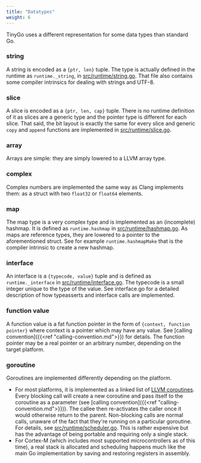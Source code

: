 ```yaml
---
title: "Datatypes"
weight: 6
---
```


TinyGo uses a different representation for some data types than standard Go.

### string
A string is encoded as a `{ptr, len}` tuple. The type is actually defined in the runtime as `runtime._string`, in [src/runtime/string.go](https://github.com/tinygo-org/tinygo/blob/release/src/runtime/string.go). That file also contains some compiler intrinsics for dealing with strings and UTF-8.

### slice
A slice is encoded as a `{ptr, len, cap}` tuple. There is no runtime definition of it as slices are a generic type and the pointer type is different for each slice. That said, the bit layout is exactly the same for every slice and generic `copy` and `append` functions are implemented in [src/runtime/slice.go](https://github.com/tinygo-org/tinygo/blob/release/src/runtime/slice.go).

### array
Arrays are simple: they are simply lowered to a LLVM array type.

### complex
Complex numbers are implemented the same way as Clang implements them: as a struct with two `float32` or `float64` elements.

### map
The map type is a very complex type and is implemented as an (incomplete) hashmap. It is defined as `runtime.hashmap` in [src/runtime/hashmap.go](https://github.com/tinygo-org/tinygo/blob/release/src/runtime/hashmap.go). As maps are reference types, they are lowered to a pointer to the aforementioned struct. See for example `runtime.hashmapMake` that is the compiler intrinsic to create a new hashmap.

### interface
An interface is a `{typecode, value}` tuple and is defined as `runtime._interface` in [src/runtime/interface.go](https://github.com/tinygo-org/tinygo/blob/release/src/runtime/interface.go). The typecode is a small integer unique to the type of the value. See interface.go for a detailed description of how typeasserts and interface calls are implemented.

### function value
A function value is a fat function pointer in the form of `{context, function
pointer}` where context is a pointer which may have any value. See [calling
convention]({{<ref "calling-convention.md">}}) for details. The function pointer
may be a real pointer or an arbitrary number, depending on the target platform.

### goroutine
Goroutines are implemented differently depending on the platform.

  * For most platforms, it is implemented as a linked list of [LLVM coroutines](https://llvm.org/docs/Coroutines.html). Every blocking call will create a new coroutine and pass itself to the coroutine as a parameter (see [calling convention]({{<ref "calling-convention.md">}})). The callee then re-activates the caller once it would otherwise return to the parent.  Non-blocking calls are normal calls, unaware of the fact that they're running on a particular goroutine. For details, see [src/runtime/scheduler.go](https://github.com/tinygo-org/tinygo/blob/release/src/runtime/scheduler.go). This is rather expensive but has the advantage of being portable and requiring only a single stack.
  * For Cortex-M (which includes most supported microcontrollers as of this time), a real stack is allocated and scheduling happens much like the main Go implementation by saving and restoring registers in assembly.
